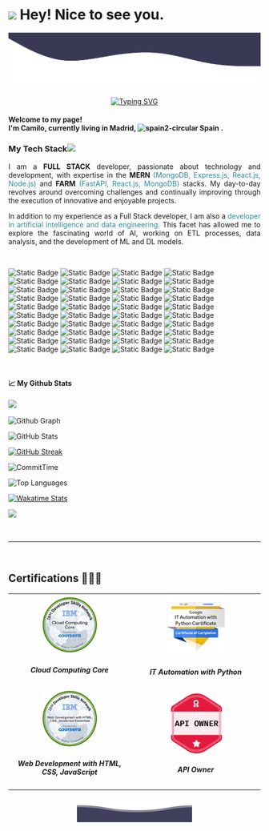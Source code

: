 <h1><img src="https://emojis.slackmojis.com/emojis/images/1531849430/4246/blob-sunglasses.gif?1531849430" width="30"/> Hey! Nice to see you.</h1>

<p align="center">
        <img src="./svg/Waves.svg" alt="Github Stats" />
</p>

<div align="center">

[![Typing SVG](https://readme-typing-svg.demolab.com?font=Fira+Code&pause=1000&color=1A5A76&center=true&vCenter=true&random=false&width=600&lines=Hello+I'm+an+AI+Developer+passionate+about+data.;Full+Stack+Developer+in+constant+evolution.;Technology+and+programming+enthusiast+%F0%9F%A4%93)](https://git.io/typing-svg)

</div>

<h4>Welcome to my page! </br> I'm Camilo, currently living in <b>Madrid, <img width="18" src="https://img.icons8.com/color/48/spain2-circular.png" alt="spain2-circular"/> Spain</b> . </h4>
<h3>My Tech Stack<img src="https://media.giphy.com/media/WUlplcMpOCEmTGBtBW/giphy.gif" width="40"></h3>

<div align="justify">

I am a <span style="font-weight: bold;">**FULL STACK**</span> developer, passionate about technology and development, with expertise in the <span style="font-weight: bold;">**MERN**</span> <span style="color: #2D8A96;">(MongoDB, Express.js, React.js, Node.js)</span> and <span style="font-weight: bold;">**FARM**</span> <span style="color: #2D8A96;">(FastAPI, React.js, MongoDB)</span> stacks. My day-to-day revolves around overcoming challenges and continually improving through the execution of innovative and enjoyable projects.

In addition to my experience as a Full Stack developer, I am also a <span style="color: #2D8A96;">developer in artificial intelligence and data engineering.</span> This facet has allowed me to explore the fascinating world of AI, working on ETL processes, data analysis, and the development of ML and DL models.

</div>
<br />

![Static Badge](https://img.shields.io/badge/-HTML5-E34F26?style=for-the-badge&logo=html5&logoColor=white)
![Static Badge](https://img.shields.io/badge/-CSS3-2865F1?style=for-the-badge&logo=css3&logoColor=white)
![Static Badge](https://img.shields.io/badge/-Tailwind-03B5D3?style=for-the-badge&logo=tailwindcss&logoColor=white)
![Static Badge](https://img.shields.io/badge/-Bootstrap-7510F6?style=for-the-badge&logo=bootstrap&logoColor=white)
![Static Badge](https://img.shields.io/badge/-JavaScript-F7DF1E?style=for-the-badge&logo=javascript&logoColor=black)
![Static Badge](https://img.shields.io/badge/-TypeScript-007ACC?style=for-the-badge&logo=typescript&logoColor=white)
![Static Badge](https://img.shields.io/badge/-React-45b8d8?style=for-the-badge&logo=react)
![Static Badge](https://img.shields.io/badge/-Redux-764ABC?style=for-the-badge&logo=redux&logoColor=white)
![Static Badge](https://img.shields.io/badge/-Nodejs-43853d?style=for-the-badge&logo=Node.js&logoColor=white)
![Static Badge](https://img.shields.io/badge/-Express-000000?style=for-the-badge&logo=express&logoColor=white)
![Static Badge](https://img.shields.io/badge/-Git-F05032?style=for-the-badge&logo=git&logoColor=white)
![Static Badge](https://img.shields.io/badge/-GitHub-181717?style=for-the-badge&logo=github&logoColor=white)
![Static Badge](https://img.shields.io/badge/-GitLab-FCA121?style=for-the-badge&logo=gitlab&logoColor=white)
![Static Badge](https://img.shields.io/badge/-Bash-4EAA25?style=for-the-badge&logo=gnu-bash&logoColor=white)
![Static Badge](https://img.shields.io/badge/-Vim-019733?style=for-the-badge&logo=vim&logoColor=white)
![Static Badge](https://img.shields.io/badge/-C-A8B9CC?style=for-the-badge&logo=c&logoColor=white)
![Static Badge](https://img.shields.io/badge/-Python-3776AB?style=for-the-badge&logo=python&logoColor=white)
![Static Badge](https://img.shields.io/badge/-FastAPI-009688?style=for-the-badge&logo=fastapi&logoColor=white)
![Static Badge](https://img.shields.io/badge/-Postman-FF6C37?style=for-the-badge&logo=postman&logoColor=white)
![Static Badge](https://img.shields.io/badge/-Insomnia-5849BE?style=for-the-badge&logo=insomnia&logoColor=white)
![Static Badge](https://img.shields.io/badge/-Docker-46a2f1?style=for-the-badge&logo=docker&logoColor=white)
![Static Badge](https://img.shields.io/badge/-MongoDB-13aa52?style=for-the-badge&logo=mongodb&logoColor=white)
![Static Badge](https://img.shields.io/badge/-PostgreSQL-336791?style=for-the-badge&logo=postgresql&logoColor=white)
![Static Badge](https://img.shields.io/badge/-MySQL-4479A1?style=for-the-badge&logo=mysql&logoColor=white)
![Static Badge](https://img.shields.io/badge/-Firebase-FFCA28?style=for-the-badge&logo=firebase&logoColor=white)
![Static Badge](https://img.shields.io/badge/-Redis-DC382D?style=for-the-badge&logo=redis&logoColor=white)
![Static Badge](https://img.shields.io/badge/-Jupyter-F37626?style=for-the-badge&logo=jupyter&logoColor=white)
![Static Badge](https://img.shields.io/badge/-Pandas-150458?style=for-the-badge&logo=pandas&logoColor=white)
![Static Badge](https://img.shields.io/badge/-Numpy-013243?style=for-the-badge&logo=numpy&logoColor=white)
![Static Badge](https://img.shields.io/badge/-Pytorch-EE4C2C?style=for-the-badge&logo=pytorch&logoColor=white)
![Static Badge](https://img.shields.io/badge/-Tensorflow-FF6F00?style=for-the-badge&logo=tensorflow&logoColor=white)
![Static Badge](https://img.shields.io/badge/-Scikit--learn-F7931E?style=for-the-badge&logo=scikit-learn&logoColor=white)
![Static Badge](https://img.shields.io/badge/-Visual%20Studio%20Code-007ACC?style=for-the-badge&logo=visual-studio-code&logoColor=white)
![Static Badge](https://img.shields.io/badge/-Pycharm-000000?style=for-the-badge&logo=pycharm&logoColor=white)
![Static Badge](https://img.shields.io/badge/-Linux-FCC624?style=for-the-badge&logo=linux&logoColor=white)
![Static Badge](https://img.shields.io/badge/-Ubuntu-E95420?style=for-the-badge&logo=ubuntu&logoColor=white)
![Static Badge](https://img.shields.io/badge/-Windows-0078D6?style=for-the-badge&logo=windows&logoColor=white)
![Static Badge](https://img.shields.io/badge/-MacOS-000000?style=for-the-badge&logo=apple&logoColor=white)
![Static Badge](https://img.shields.io/badge/-Heroku-430098?style=for-the-badge&logo=heroku&logoColor=white)
![Static Badge](https://img.shields.io/badge/-Vercel-000000?style=for-the-badge&logo=vercel&logoColor=white)

<br />
<h4>📈 My Github Stats</h4>

[![](https://visitcount.itsvg.in/api?id=kamilodev&label=Profile%20Views&color=0&icon=6&pretty=false)](https://visitcount.itsvg.in)

<div align="left">

![Github Graph](https://github-profile-summary-cards.vercel.app/api/cards/profile-details?username=kamilodev&theme=tokyonight)

![GitHub Stats](https://github-readme-stats.vercel.app/api?username=kamilodev&show_icons=true&theme=tokyonight)

[![GitHub Streak](https://github-readme-streak-stats-two-silk.vercel.app?user=kamilodev&theme=tokyonight&date_format=j%20M%5B%20Y%5D)](https://git.io/streak-stats)

![CommitTime](https://github-profile-summary-cards.vercel.app/api/cards/productive-time?username=kamilodev&theme=github_dark)

![Top Languages](https://github-readme-stats.vercel.app/api/top-langs/?username=kamilodev&size_weight=0.5&count_weight=0.5&langs_count=10&theme=tokyonight&layout=compact)

[![Wakatime Stats](https://github-readme-stats-iota-bay.vercel.app/api/wakatime?username=kamilodev&layout=compact&langs_count=20&theme=tokyonight&hide_border=true&range=all_time)](https://github.com/anuraghazra/github-readme-stats)

![](https://cr-skills-chart-widget.azurewebsites.net/api/api?username=kamilodev)

</div>

<br />
<hr />
<br />

<h2>Certifications 👨🏼‍🎓</h2>

<table>
  <tr>
    <td align="center">
      <a href='https://www.credly.com/badges/b95766ba-a138-4fee-9e1d-efe311e776e1' target='_blank'>
        <img src="./svg/ibm_cloud.png" width="50%" alt='IBM Cloud' />
      </a>
      <h5>Cloud Computing Core</h5>
    </td>
    <td align="center">
      <a href='https://www.credly.com/badges/1a4edb5a-0c90-470c-a794-b6ad578061b6' target='_blank'>
        <img src="./svg/google_it.png" width="50%" alt='Google IT' />
      </a>
      <h5>IT Automation with Python</h5>
    </td>
  </tr>
  <tr>
    <td align="center">
      <a href='https://www.credly.com/badges/06d30e39-5337-4408-a89c-4f98e856e2d1' target='_blank'>
        <img src="./svg/web_development.png" width="50%" alt='Web Development' />
      </a>
      <h5>Web Development with HTML, CSS, JavaScript</h5>
    </td>
    <td align="center">
      <a href='https://www.credential.net/c401a50d-ee06-458f-951b-813ff52506b3#gs.2uml0o' target='_blank'>
        <img src="./svg/api_owner.png" width="50%" alt='API Owner' />
      </a>
      <h5>API Owner</h5>
    </td>
  </tr>
</table>

<p align="center">
        <img src="./svg/Bottom.svg" alt="Github Stats" />
</p>
